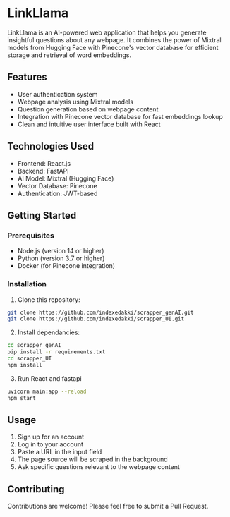 # LinkLlama

LinkLlama is an AI-powered web application that helps you generate insightful questions about any webpage. It combines the power of Mixtral models from Hugging Face with Pinecone's vector database for efficient storage and retrieval of word embeddings.

## Features

- User authentication system
- Webpage analysis using Mixtral models
- Question generation based on webpage content
- Integration with Pinecone vector database for fast embeddings lookup
- Clean and intuitive user interface built with React

## Technologies Used

- Frontend: React.js
- Backend: FastAPI
- AI Model: Mixtral (Hugging Face)
- Vector Database: Pinecone
- Authentication: JWT-based

## Getting Started

### Prerequisites

- Node.js (version 14 or higher)
- Python (version 3.7 or higher)
- Docker (for Pinecone integration)

### Installation
1. Clone this repository:
```bash
git clone https://github.com/indexedakki/scrapper_genAI.git
git clone https://github.com/indexedakki/scrapper_UI.git
```
2. Install dependancies:
```bash
cd scrapper_genAI
pip install -r requirements.txt
cd scrapper_UI
npm install
```
3. Run React and fastapi
```bash
uvicorn main:app --reload
npm start
```
## Usage

1. Sign up for an account
2. Log in to your account
3. Paste a URL in the input field
4. The page source will be scraped in the background
5. Ask specific questions relevant to the webpage content

## Contributing

Contributions are welcome! Please feel free to submit a Pull Request.
